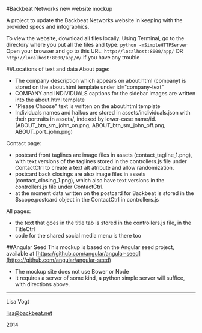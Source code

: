 #Backbeat Networks new website mockup

A project to update the Backbeat Networks website in keeping with the provided specs and infographics.

To view the website, download all files locally.
Using Terminal, go to the directory where you put all the files and type:
`python -mSimpleHTTPServer`  
Open your browser and go to this URL:
`http://localhost:8000/app/` 
OR 
`http://localhost:8000/app/#/` if you have any trouble


##Locations of text and data
About page:

* The company description which appears on about.html (company) is stored on the about.html template under id="company-text"
* COMPANY and INDIVIDUALS captions for the sidebar images are written into the about.html template
* "Please Choose" text is written on the about.html template
* Individuals names and haikus are stored in assets/individuals.json with their portraits in assets/, indexed by lower-case name/id. (ABOUT_btn_sm_john_on.png, ABOUT_btn_sm_john_off.png, ABOUT_port_john.png)

Contact page:

* postcard front taglines are image files in assets (contact_tagline_1.png), with text versions of the taglines stored in the controllers.js file under ContactCtrl to create a text alt atribute and allow randomization.
* postcard back closings are also image files in assets (contact_closing_1.png), which also have text versions in the controllers.js file under ContactCtrl.
* at the moment data written on the postcard for Backbeat is stored in the $scope.postcard object in the ContactCtrl in controllers.js

All pages:

* the text that goes in the title tab is stored in the 
controllers.js file, in the TitleCtrl
* code for the shared social media menu is there too

##Angular Seed
This mockup is based on the Angular seed project, available at [https://github.com/angular/angular-seed](https://github.com/angular/angular-seed)

* The mockup site does not use Bower or Node
* It requires a server of some kind, a python simple server will suffice, with directions above. 

---

Lisa Vogt

lisa@backbeat.net

2014
